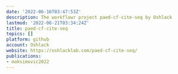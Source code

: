 ```yaml
---
date: '2022-06-16T03:47:53Z'
description: The workflowr project paed-cf-cite-seq by Oshlack
lastmod: '2022-06-21T03:34:24Z'
title: paed-cf-cite-seq
topics: []
platform: github
account: Oshlack
website: https://oshlacklab.com/paed-cf-cite-seq/
publications:
- maksimovic2022
---
```



